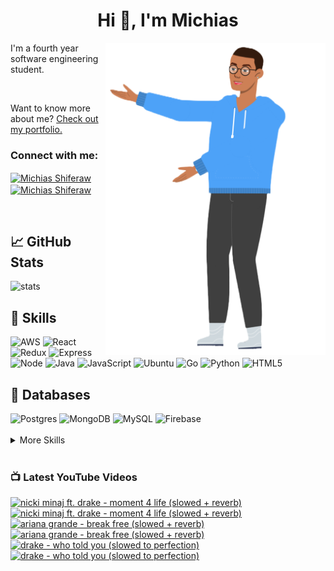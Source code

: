 
<h1 align="center">Hi 👋, I'm Michias</h1>

<div>
<img src="./download.png" align="right" data-canonical-src="https://gyazo.com/eb5c5741b6a9a16c692170a41a49c858.png" height="500" />

</div>

<p float="left">

<div>


I'm a fourth year software engineering student.

<br>


Want to know more about me? [Check out my portfolio.](https://michias.vercel.app/)


<h3 align="left">Connect with me:</h3>
<p align="left">
<a href="https://www.linkedin.com/in/michiasshiferaw" target="blank"><img align="center" src="https://cdn.svgporn.com/logos/linkedin-icon.svg" alt="Michias Shiferaw" height="30" width="40" /></a>
<a href="https://www.youtube.com/@kuubamusic" target="blank"><img align="center" src="https://cdn.svgporn.com/logos/youtube-icon.svg" alt="Michias Shiferaw" height="30" width="40" /></a>
</p>

<br>


## &#x1f4c8; GitHub Stats
<img alt="stats" src="https://github-readme-stats.vercel.app/api/top-langs/?username=MichiasShiferaw&layout=compact"/>

<br>

## 💼 Skills
<img alt="AWS" src="https://img.shields.io/badge/AWS-%23FF9900.svg?style=for-the-badge&logo=amazon-aws&logoColor=white"/>
<img alt="React" src="https://img.shields.io/badge/react-%2320232a.svg?style=for-the-badge&logo=react&logoColor=%2361DAFB"/>
<img alt="Redux" src="https://img.shields.io/badge/redux-%23593d88.svg?style=for-the-badge&logo=redux&logoColor=white"/>
<img alt="Express" src="https://img.shields.io/badge/express.js-%23404d59.svg?style=for-the-badge&logo=express&logoColor=%2361DAFB"/>
<img alt="Node" src="https://img.shields.io/badge/node.js-6DA55F?style=for-the-badge&logo=node.js&logoColor=white"/>
<img alt="Java" src="https://img.shields.io/badge/java-%23ED8B00.svg?style=for-the-badge&logo=openjdk&logoColor=white"/>
<img alt="JavaScript" src="https://img.shields.io/badge/javascript-%23323330.svg?style=for-the-badge&logo=javascript&logoColor=%23F7DF1E"/>
<img alt="Ubuntu" src="https://img.shields.io/badge/Ubuntu-E95420?style=for-the-badge&logo=ubuntu&logoColor=white"/>
<img alt="Go" src="https://img.shields.io/badge/go-%2300ADD8.svg?style=for-the-badge&logo=go&logoColor=white"/>
<img alt="Python" src="https://img.shields.io/badge/python-3670A0?style=for-the-badge&logo=python&logoColor=ffdd54"/>
<img alt="HTML5" src="https://img.shields.io/badge/html5-%23E34F26.svg?style=for-the-badge&logo=html5&logoColor=white"/>

<br>

## 💾 Databases
<img alt="Postgres" src="https://img.shields.io/badge/postgres-%23316192.svg?style=for-the-badge&logo=postgresql&logoColor=white"/>
<img alt="MongoDB" src="https://img.shields.io/badge/MongoDB-%234ea94b.svg?style=for-the-badge&logo=mongodb&logoColor=white"/>
<img alt="MySQL" src="https://img.shields.io/badge/mysql-%2300f.svg?style=for-the-badge&logo=mysql&logoColor=white"/>
<img alt="Firebase" src="https://img.shields.io/badge/firebase-%23039BE5.svg?style=for-the-badge&logo=firebase"/>

<br>


<br>

<details>
<summary>More Skills</summary>
<br>

<img alt="CSS" src="https://img.shields.io/badge/css3-%231572B6.svg?style=for-the-badge&logo=css3&logoColor=white"/>
<img alt="SASS" src="https://img.shields.io/badge/SASS-hotpink.svg?style=for-the-badge&logo=SASS&logoColor=white"/>
<img alt="Bootstrap" src="https://img.shields.io/badge/bootstrap-%23563D7C.svg?style=for-the-badge&logo=bootstrap&logoColor=white"/>
<img alt="MUI" src="https://img.shields.io/badge/MUI-%230081CB.svg?style=for-the-badge&logo=mui&logoColor=white"/>


<br>

<img alt="SonarQube" src="https://img.shields.io/badge/SonarQube-black?style=for-the-badge&logo=sonarqube&logoColor=4E9BCD"/>
<img alt="SonarLint" src="https://img.shields.io/badge/SonarLint-CB2029?style=for-the-badge&logo=SONARLINT&logoColor=white"/>
<img alt="Selenium" src="https://img.shields.io/badge/-selenium-%43B02A?style=for-the-badge&logo=selenium&logoColor=white"/>

<br>

<img alt="Netlify" src="https://img.shields.io/badge/netlify-%23000000.svg?style=for-the-badge&logo=netlify&logoColor=#00C7B7"/>
<img alt="Jenkins" src="https://img.shields.io/badge/jenkins-%232C5263.svg?style=for-the-badge&logo=jenkins&logoColor=white"/>
<img alt="Github" src="https://img.shields.io/badge/github-%23121011.svg?style=for-the-badge&logo=github&logoColor=white"/>
<img alt="GitLab" src="https://img.shields.io/badge/gitlab-%23181717.svg?style=for-the-badge&logo=gitlab&logoColor=white"/>
<img alt="Git" src="https://img.shields.io/badge/git-%23F05033.svg?style=for-the-badge&logo=git&logoColor=white"/>
<img alt="Nodemon" src="https://img.shields.io/badge/NODEMON-%23323330.svg?style=for-the-badge&logo=nodemon&logoColor=%BBDEAD"/>
<img alt="Canva" src="https://img.shields.io/badge/Canva-%2300C4CC.svg?style=for-the-badge&logo=Canva&logoColor=white"/>
<img alt="Gatsby" src="https://img.shields.io/badge/Gatsby-%23663399.svg?style=for-the-badge&logo=gatsby&logoColor=white"/>
<img alt="Next" src="https://img.shields.io/badge/Next-black?style=for-the-badge&logo=next.js&logoColor=white"/>

</details>

<br>

</div>

</p>



### 📺 Latest YouTube Videos
<!-- BEGIN YOUTUBE-CARDS -->
[![nicki minaj ft. drake - moment 4 life (slowed + reverb)](https://ytcards.demolab.com/?id=xKYYhR83w-I&title=nicki+minaj+ft.+drake+-+moment+4+life+%28slowed+%2B+reverb%29&lang=en&timestamp=1687185218&background_color=%230d1117&title_color=%23ffffff&stats_color=%23dedede&width=250&duration=333 "nicki minaj ft. drake - moment 4 life (slowed + reverb)")](https://www.youtube.com/watch?v=xKYYhR83w-I#gh-dark-mode-only)[![nicki minaj ft. drake - moment 4 life (slowed + reverb)](https://ytcards.demolab.com/?id=xKYYhR83w-I&title=nicki+minaj+ft.+drake+-+moment+4+life+%28slowed+%2B+reverb%29&lang=en&timestamp=1687185218&background_color=%23ffffff&title_color=%2324292f&stats_color=%2357606a&width=250&duration=333 "nicki minaj ft. drake - moment 4 life (slowed + reverb)")](https://www.youtube.com/watch?v=xKYYhR83w-I#gh-light-mode-only)
[![ariana grande - break free  (slowed + reverb)](https://ytcards.demolab.com/?id=z9LTZtjZp7w&title=ariana+grande+-+break+free++%28slowed+%2B+reverb%29&lang=en&timestamp=1686858302&background_color=%230d1117&title_color=%23ffffff&stats_color=%23dedede&width=250&duration=277 "ariana grande - break free  (slowed + reverb)")](https://www.youtube.com/watch?v=z9LTZtjZp7w#gh-dark-mode-only)[![ariana grande - break free  (slowed + reverb)](https://ytcards.demolab.com/?id=z9LTZtjZp7w&title=ariana+grande+-+break+free++%28slowed+%2B+reverb%29&lang=en&timestamp=1686858302&background_color=%23ffffff&title_color=%2324292f&stats_color=%2357606a&width=250&duration=277 "ariana grande - break free  (slowed + reverb)")](https://www.youtube.com/watch?v=z9LTZtjZp7w#gh-light-mode-only)
[![drake - who told you (slowed to perfection)](https://ytcards.demolab.com/?id=oBYa9NWO0cU&title=drake+-+who+told+you+%28slowed+to+perfection%29&lang=en&timestamp=1686352538&background_color=%230d1117&title_color=%23ffffff&stats_color=%23dedede&width=250&duration=74 "drake - who told you (slowed to perfection)")](https://www.youtube.com/watch?v=oBYa9NWO0cU#gh-dark-mode-only)[![drake - who told you (slowed to perfection)](https://ytcards.demolab.com/?id=oBYa9NWO0cU&title=drake+-+who+told+you+%28slowed+to+perfection%29&lang=en&timestamp=1686352538&background_color=%23ffffff&title_color=%2324292f&stats_color=%2357606a&width=250&duration=74 "drake - who told you (slowed to perfection)")](https://www.youtube.com/watch?v=oBYa9NWO0cU#gh-light-mode-only)
<!-- END YOUTUBE-CARDS -->


